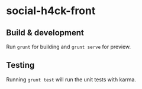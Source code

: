 # social-h4ck-front


## Build & development

Run `grunt` for building and `grunt serve` for preview.

## Testing

Running `grunt test` will run the unit tests with karma.
